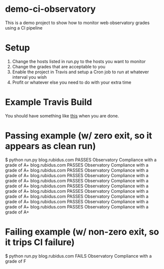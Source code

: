 # demo-ci-observatory
This is a demo project to show how to monitor web observatory grades using a CI pipeline

# Setup

1. Change the hosts listed in run.py to the hosts you want to monitor
2. Change the grades that are acceptable to you
3. Enable the project in Travis and setup a Cron job to run at whatever interval you wish
4. Profit or whatever else you need to do with your extra time

# Example Travis Build

You should have something like [this](https://travis-ci.org/claudijd/demo-ci-observatory) when you are done.


# Passing example (w/ zero exit, so it appears as clean run)

$ python run.py 
blog.rubidus.com PASSES Observatory Compliance with a grade of A+
blog.rubidus.com PASSES Observatory Compliance with a grade of A+
blog.rubidus.com PASSES Observatory Compliance with a grade of A+
blog.rubidus.com PASSES Observatory Compliance with a grade of A+
blog.rubidus.com PASSES Observatory Compliance with a grade of A+
blog.rubidus.com PASSES Observatory Compliance with a grade of A+
blog.rubidus.com PASSES Observatory Compliance with a grade of A+
blog.rubidus.com PASSES Observatory Compliance with a grade of A+
blog.rubidus.com PASSES Observatory Compliance with a grade of A+
blog.rubidus.com PASSES Observatory Compliance with a grade of A+

# Failing example (w/ non-zero exit, so it trips CI failure)

$ python run.py 
blog.rubidus.com FAILS Observatory Compliance with a grade of F